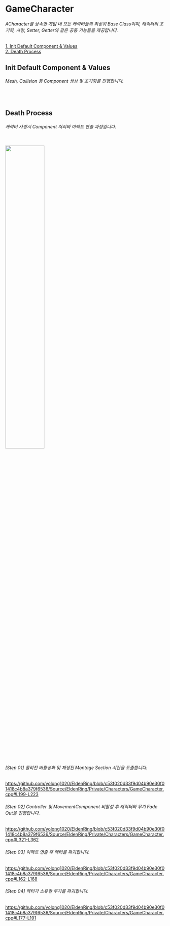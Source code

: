 # GameCharacter
###### ACharacter를 상속한 게임 내 모든 캐릭터들의 최상위 Base Class이며, 캐릭터의 초기화, 사망, Setter, Getter와 같은 공통 기능들을 제공합니다.
[1. Init Default Component & Values](#init-default-component-&-values)   
[2. Death Process](#death-process)</br>

## Init Default Component & Values
###### Mesh, Collision 등 Component 생성 및 초기화를 진행합니다.
</br>

## Death Process
###### 캐릭터 사망시 Component 처리와 이펙트 연출 과정입니다.
</br>
<img src="https://github.com/yolong1020/EldenRing/assets/87303898/a01165f9-5743-49bb-881b-fe81aeae8808" width="49.5%" height="49.5%"></img>
  
  ###### [Step 01] 콜리전 비활성화 및 재생된 Montage Section 시간을 도출합니다.
  https://github.com/yolong1020/EldenRing/blob/c53f020d33f9d04b90e30f01418c4b8a379f6536/Source/EldenRing/Private/Characters/GameCharacter.cpp#L199-L223
  ###### [Step 02] Controller 및 MovementComponent 비활성 후 캐릭터와 무기 Fade Out을 진행합니다.
  https://github.com/yolong1020/EldenRing/blob/c53f020d33f9d04b90e30f01418c4b8a379f6536/Source/EldenRing/Private/Characters/GameCharacter.cpp#L321-L362
  ###### [Step 03] 이펙트 연출 후 엑터를 파괴합니다.
  https://github.com/yolong1020/EldenRing/blob/c53f020d33f9d04b90e30f01418c4b8a379f6536/Source/EldenRing/Private/Characters/GameCharacter.cpp#L162-L168
  ###### [Step 04] 엑터가 소유한 무기를 파괴합니다.
  https://github.com/yolong1020/EldenRing/blob/c53f020d33f9d04b90e30f01418c4b8a379f6536/Source/EldenRing/Private/Characters/GameCharacter.cpp#L177-L191
